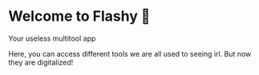 # Welcome to Flashy 👋
Your useless multitool app

Here, you can access different tools we are all used to seeing irl. But now they are digitalized!
